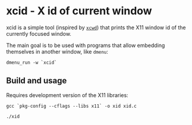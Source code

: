 # xcid - X id of current window

xcid is a simple tool (inspired by [`xcwd`]) that prints the X11 window id of
the currently focused window.

[`xcwd`]: https://github.com/schischi/xcwd

The main goal is to be used with programs that allow embedding themselves in
another window, like `dmenu`:

    dmenu_run -w `xcid`

## Build and usage

Requires development version of the X11 libraries:

    gcc `pkg-config --cflags --libs x11` -o xid xid.c
    
    ./xid
